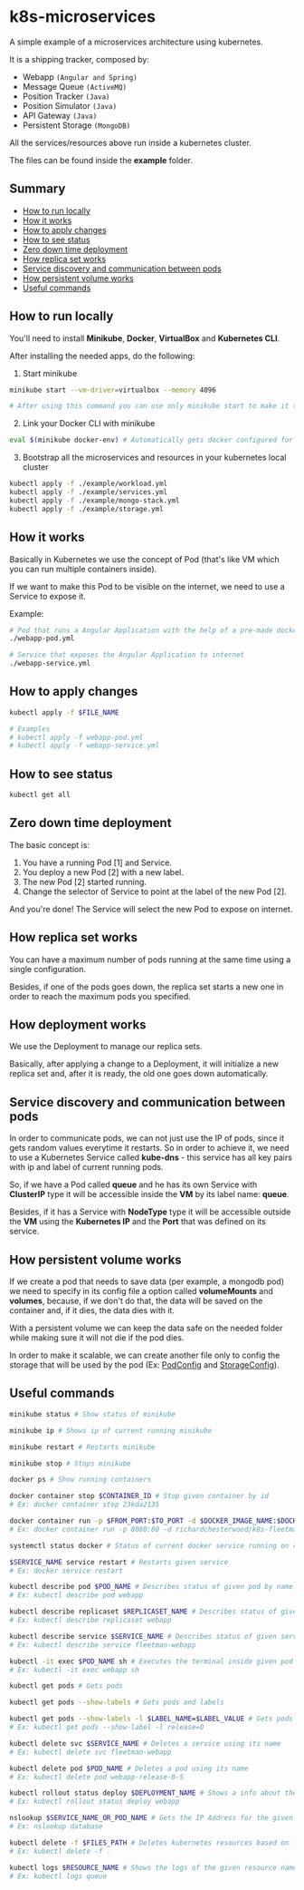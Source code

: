 # k8s-microservices
A simple example of a microservices architecture using kubernetes.

It is a shipping tracker, composed by:
- Webapp ```(Angular and Spring)```
- Message Queue ```(ActiveMQ)```
- Position Tracker ```(Java)```
- Position Simulator ```(Java)```
- API Gateway ```(Java)```
- Persistent Storage ```(MongoDB)```

All the services/resources above run inside a kubernetes cluster.

The files can be found inside the **example** folder.

## Summary

- [ How to run locally ](#how-to-run-locally)
- [ How it works ](#how-it-works)
- [ How to apply changes ](#how-to-apply-changes)
- [ How to see status ](#how-to-see-status)
- [ Zero down time deployment ](#zero-down-time-deployment)
- [ How replica set works ](#how-replica-set-works)
- [ Service discovery and communication between pods ](#service-discovery-and-communication-between-pods)
- [ How persistent volume works ](#how-persistent-volume-works)
- [ Useful commands ](#useful-commands)

<a name="how-to-run-locally"></a>

## How to run locally
You'll need to install **Minikube**, **Docker**, **VirtualBox** and **Kubernetes CLI**.

After installing the needed apps, do the following:

1. Start minikube
```sh
minikube start --vm-driver=virtualbox --memory 4096

# After using this command you can use only minikube start to make it to work next time
```

2. Link your Docker CLI with minikube
```sh
eval $(minikube docker-env) # Automatically gets docker configured for you 
```

3. Bootstrap all the microservices and resources in your kubernetes local cluster
```sh
kubectl apply -f ./example/workload.yml
kubectl apply -f ./example/services.yml
kubectl apply -f ./example/mongo-stack.yml
kubectl apply -f ./example/storage.yml
```

<a name="how-it-works"></a>

## How it works
Basically in Kubernetes we use the concept of Pod (that's like VM which you can run multiple containers inside).

If we want to make this Pod to be visible on the internet, we need to use a Service to expose it.

Example:
```sh
# Pod that runs a Angular Application with the help of a pre-made docker image
./webapp-pod.yml

# Service that exposes the Angular Application to internet
./webapp-service.yml
```

<a name="how-to-apply-changes"></a>

## How to apply changes
```sh
kubectl apply -f $FILE_NAME

# Examples
# kubectl apply -f webapp-pod.yml
# kubectl apply -f webapp-service.yml
```

<a name="how-to-see-status"></a>

## How to see status
```sh
kubectl get all
```

<a name="zero-down-time-deployment"></a>

## Zero down time deployment
The basic concept is:
1. You have a running Pod [1] and Service.
2. You deploy a new Pod [2] with a new label.
3. The new Pod [2] started running.
4. Change the selector of Service to point at the label of the new Pod [2].

And you're done! The Service will select the new Pod to expose on internet.

<a name="how-replica-set-works"></a>

## How replica set works
You can have a maximum number of pods running at the same time using a single configuration.

Besides, if one of the pods goes down, the replica set starts a new one in order to reach the maximum pods you specified.

<a name="how-deployment-works"></a>

## How deployment works
We use the Deployment to manage our replica sets.

Basically, after applying a change to a Deployment, it will initialize a new replica set and, after it is ready, the old one goes down automatically.

<a name="service-discovery-and-communication-between-pods"></a>

## Service discovery and communication between pods
In order to communicate pods, we can not just use the IP of pods, since it gets random values everytime it restarts. So in order to achieve it, we need to use a Kubernetes Service called **kube-dns** - this service has all key pairs with ip and label of current running pods.

So, if we have a Pod called **queue** and he has its own Service with **ClusterIP** type it will be accessible inside the **VM** by its label name: **queue**.

Besides, if it has a Service with **NodeType** type it will be accessible outside the **VM** using the **Kubernetes IP** and the **Port** that was defined on its service.

<a name="how-persistent-volume-works"></a>

## How persistent volume works
If we create a pod that needs to save data (per example, a mongodb pod) we need to specify in its config file a option called **volumeMounts** and **volumes**, because, if we don't do that, the data will be saved on the container and, if it dies, the data dies with it.

With a persistent volume we can keep the data safe on the needed folder while making sure it will not die if the pod dies.

In order to make it scalable, we can create another file only to config the storage that will be used by the pod (Ex: [PodConfig](example/mongo-stack.yml) and [StorageConfig](example/storage.yml)).

<a name="useful-commands"></a>

## Useful commands
```sh
minikube status # Show status of minikube

minikube ip # Shows ip of current running minikube

minikube restart # Restarts minikube

minikube stop # Stops minikube

docker ps # Show running containers

docker container stop $CONTAINER_ID # Stop given container by id
# Ex: docker container stop 23kda2135

docker container run -p $FROM_PORT:$TO_PORT -d $DOCKER_IMAGE_NAME:$DOCKER_IMAGE_RELEASE
# Ex: docker container run -p 8080:80 -d richardchesterwood/k8s-fleetman-webapp-angular:release0-5

systemctl status docker # Status of current docker service running on computer

$SERVICE_NAME service restart # Restarts given service
# Ex: docker service restart

kubectl describe pod $POD_NAME # Describes status of given pod by name
# Ex: kubectl describe pod webapp

kubectl describe replicaset $REPLICASET_NAME # Describes status of given replicaset name
# Ex: kubectl describe replicaset webapp

kubectl describe service $SERVICE_NAME # Describes status of given service name
# Ex: kubectl describe service fleetman-webapp

kubectl -it exec $POD_NAME sh # Executes the terminal inside given pod by name
# Ex: kubectl -it exec webapp sh

kubectl get pods # Gets pods

kubectl get pods --show-labels # Gets pods and labels

kubectl get pods --show-labels -l $LABEL_NAME=$LABEL_VALUE # Gets pods with the given label
# Ex: kubectl get pods --show-label -l release=0

kubectl delete svc $SERVICE_NAME # Deletes a service using its name
# Ex: kubectl delete svc fleetman-webapp

kubectl delete pod $POD_NAME # Deletes a pod using its name
# Ex: kubectl delete pod webapp-release-0-5

kubectl rollout status deploy $DEPLOYMENT_NAME # Shows a info about the current deployment running
# Ex: kubectl rollout status deploy webapp

nslookup $SERVICE_NAME_OR_POD_NAME # Gets the IP Address for the given ip/service name, must be used with the sh of the pod/service
# Ex: nslookup database

kubectl delete -f $FILES_PATH # Deletes kubernetes resources based on files of the given path
# Ex: kubectl delete -f .

kubectl logs $RESOURCE_NAME # Shows the logs of the given resource name, useful to debug
# Ex: kubectl logs queue
```
